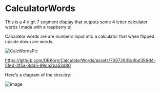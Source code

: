 # CalculatorWords
This is a 4 digit 7 segment display that outputs some 4 letter calculator words I made with a raspberry pi.

Calculator words are are numbers input into a calculator that when flipped upside down are words.


![CalcWordsPic](https://github.com/DBKorn/CalculatorWords/assets/70672608/f8d64789-d74c-4ef8-9dfb-0f74ffce8549)




https://github.com/DBKorn/CalculatorWords/assets/70672608/4bd396d4-5fed-4f5a-8dd5-99ca3ba53d80

Here's a diagram of the circuitry:

![image](https://github.com/DBKorn/CalculatorWords/assets/70672608/8d4a920a-4c9d-4f73-bcba-d1c9be9b0852)


